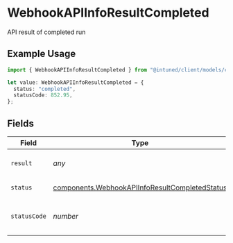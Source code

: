 # WebhookAPIInfoResultCompleted

API result of completed run

## Example Usage

```typescript
import { WebhookAPIInfoResultCompleted } from "@intuned/client/models/components";

let value: WebhookAPIInfoResultCompleted = {
  status: "completed",
  statusCode: 852.95,
};
```

## Fields

| Field                                                                                                            | Type                                                                                                             | Required                                                                                                         | Description                                                                                                      |
| ---------------------------------------------------------------------------------------------------------------- | ---------------------------------------------------------------------------------------------------------------- | ---------------------------------------------------------------------------------------------------------------- | ---------------------------------------------------------------------------------------------------------------- |
| `result`                                                                                                         | *any*                                                                                                            | :heavy_minus_sign:                                                                                               | The result of an API call.                                                                                       |
| `status`                                                                                                         | [components.WebhookAPIInfoResultCompletedStatus](../../models/components/webhookapiinforesultcompletedstatus.md) | :heavy_check_mark:                                                                                               | The status of the run                                                                                            |
| `statusCode`                                                                                                     | *number*                                                                                                         | :heavy_check_mark:                                                                                               | The HTTP status code of the API run                                                                              |
